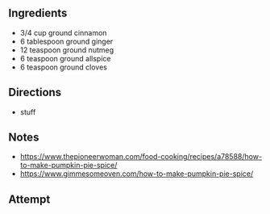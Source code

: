 ## Ingredients
* 3/4 cup ground cinnamon
* 6 tablespoon ground ginger
* 12 teaspoon ground nutmeg
* 6 teaspoon ground allspice
* 6 teaspoon ground cloves

## Directions
* stuff

## Notes
* https://www.thepioneerwoman.com/food-cooking/recipes/a78588/how-to-make-pumpkin-pie-spice/
* https://www.gimmesomeoven.com/how-to-make-pumpkin-pie-spice/

## Attempt
